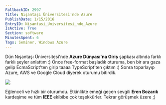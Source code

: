 ```yaml
---
FallbackID: 2997
Title: Nışantaşı Üniversitesi'nde Azure
PublishDate: 1/15/2016
EntryID: Nisantasi_Universitesi_nde_Azure
IsActive: True
Section: software
MinutesSpent: 6
Tags: Seminer, Windows Azure
---
```

Dün Nışantaşı Üniversitesi'nde **Azure Dünyası'na Giriş** şapkası altında farklı farklı şeyler anlattım :) Önce free-format başladık oturuma, ben bir ara gaza gelip EcmaScript'ten girip taaaa TypeScript'ten çıktım :) Sonra toparlayıp Azure, AWS ve Google Cloud diyerek oturumu bitirdik.![](http://blob.daron.yondem.com/assets/2997/nisantasi.jpg)Eğlenceli ve hızlı bir oturumdu. Etkinlikte emeği geçen sevgili **Eren Bozarık** kardeşime ve tüm **IEEE** ekibibe çok teşekkürler. Tekrar görüşmek üzere ;)
